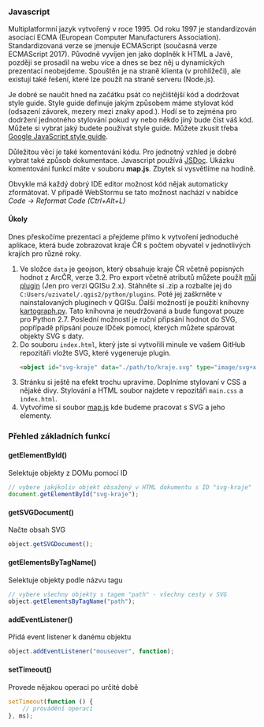 ### Javascript
Multiplatformní jazyk vytvořený v roce 1995. Od roku 1997 je standardizován asociací ECMA (European Computer Manufacturers Association). Standardizovaná verze se jmenuje ECMAScript (současná verze ECMAScript 2017). Původně vyvíjen jen jako doplněk k HTML a Javě, později se prosadil na webu více a dnes se bez něj u dynamických prezentací neobejdeme. Spouštěn je na straně klienta (v prohlížeči), ale existují také řešení, které lze použít na straně serveru (Node.js).

Je dobré se naučit hned na začátku psát co nejčištější kód a dodržovat style guide. Style guide definuje jakým způsobem máme stylovat kód (odsazení závorek, mezery mezi znaky apod.). Hodí se to zejména pro dodržení jednotného stylování pokud vy nebo někdo jiný bude číst váš kód. Můžete si vybrat jaký budete používat style guide. Můžete zkusit třeba [Google JavaScript style guide](https://google.github.io/styleguide/jsguide.html).

Důležitou věcí je také komentování kódu. Pro jednotný vzhled je dobré vybrat také způsob dokumentace. Javascript používá [JSDoc](http://usejsdoc.org/). Ukázku komentování funkcí máte v souboru **map.js**. Zbytek si vysvětlíme na hodině.

Obvykle má každý dobrý IDE editor možnost kód nějak automaticky zformátovat. V případě WebStormu se tato možnost nachází v nabídce *Code -> Reformat Code (Ctrl+Alt+L)*
#### Úkoly
Dnes přeskočíme prezentaci a přejdeme přímo k vytvoření jednoduché aplikace, která bude zobrazovat kraje ČR s počtem obyvatel v jednotlivých krajích pro různé roky.
1. Ve složce `data` je geojson, který obsahuje kraje ČR včetně popisných hodnot z ArcČR, verze 3.2. Pro export včetně atributů můžete použít [můj plugin](https://github.com/Bulva/SvgAttributes) (Jen pro verzi QGISu 2.x). Stáhněte si .zip a rozbalte jej do `C:Users/uzivatel/.qgis2/python/plugins`. Poté jej zaškrněte v nainstalovaných pluginech v QGISu. Další možností je použití knihovny [kartograph.py](http://kartograph.org/docs/kartograph.py/). Tato knihovna je neudržovaná a bude fungovat pouze pro Python 2.7. Poslední možností je ruční připsání hodnot do SVG, popřípadě připsání pouze IDček pomocí, kterých můžete spárovat objekty SVG s daty.
1. Do souboru `index.html`, který jste si vytvořili minule ve vašem GitHub repozitáři vložte SVG, které vygeneruje plugin.
    ```html
    <object id="svg-kraje" data="./path/to/kraje.svg" type="image/svg+xml"></object>
    ```
1. Stránku si ještě na efekt trochu upravíme. Doplníme stylovaní v CSS a nějaké divy. Stylování a HTML soubor najdete v repozitáři `main.css` a `index.html`.
1. Vytvoříme si soubor [map.js]() kde budeme pracovat s SVG a jeho elementy.

### Přehled základních funkcí
#### getElementById()
Selektuje objekty z DOMu pomocí ID
```javascript
// vybere jakýkoliv objekt obsažený v HTML dokumentu s ID "svg-kraje"
document.getElementById("svg-kraje");
```

#### getSVGDocument()
Načte obsah SVG
```javascript
object.getSVGDocument();
```

#### getElementsByTagName()
Selektuje objekty podle názvu tagu
```javascript
// vybere všechny objekty s tagem "path" - všechny cesty v SVG
object.getElementsByTagName("path");
```

#### addEventListener()
Přidá event listener k danému objektu
```javascript
object.addEventListener("mouseover", function);
```

#### setTimeout()
Provede nějakou operaci po určité době
```javascript
setTimeout(function () {
    // provádění operací
}, ms);
```


